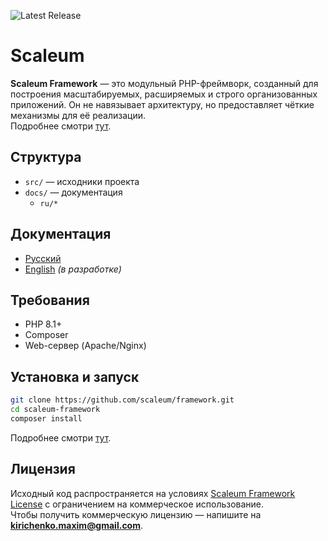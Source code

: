![Latest Release](https://img.shields.io/github/v/release/scaleum/framework?include_prereleases)  

# Scaleum
**Scaleum Framework** — это модульный PHP-фреймворк, созданный для построения масштабируемых, расширяемых и строго организованных приложений. Он не навязывает архитектуру, но предоставляет чёткие механизмы для её реализации.   
Подробнее смотри [тут](./docs/ru/introduction.md).

## Структура

- `src/` — исходники проекта
- `docs/` — документация  
  - `ru/*`

## Документация

- [Русский](docs/ru/index.md)
- [English]() *(в разработке)*

## Требования

- PHP 8.1+
- Composer
- Web-сервер (Apache/Nginx)


## Установка и запуск

```bash
git clone https://github.com/scaleum/framework.git
cd scaleum-framework
composer install
```
Подробнее смотри [тут](./docs/ru/installation.md).

## Лицензия

Исходный код распространяется на условиях [Scaleum Framework License](LICENSE) с ограничением на коммерческое использование.  
Чтобы получить коммерческую лицензию — напишите на **kirichenko.maxim@gmail.com**.

